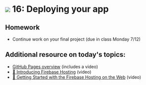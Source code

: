 # ![](https://ga-dash.s3.amazonaws.com/production/assets/logo-9f88ae6c9c3871690e33280fcf557f33.png) 16: Deploying your app

## Homework 

- Continue work on your final project (due in class Monday 7/12)

## Additional resource on today's topics:

- [GitHub Pages overview](https://pages.github.com) (includes a video)
- [&#127909; Introducing Firebase Hosting](https://www.youtube.com/watch?v=jsRVHeQd5kU&index=13&list=PLl-K7zZEsYLmOF_07IayrTntevxtbUxDL) (video)
- [&#127909; Getting Started with the Firebase Hosting on the Web](https://www.youtube.com/watch?v=meofoNuK3vo&list=PLl-K7zZEsYLmnJ_FpMOZgyg6XcIGBu2OX&index=6) (video)